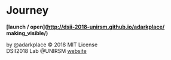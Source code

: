 # Journey
**[launch / open](http://dsii-2018-unirsm.github.io/adarkplace/ making_visible/)**

by @adarkplace © 2018 MIT License  
DSII2018 Lab @UNIRSM [website](http://dsii-2018-unirsm.github.io)
